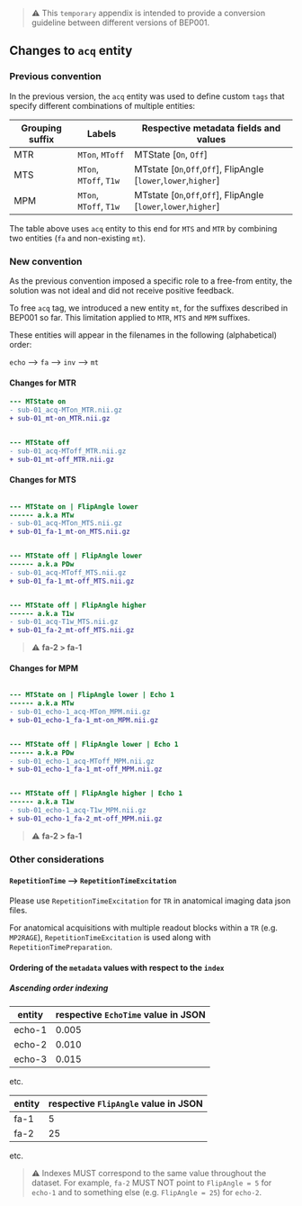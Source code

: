 > :warning: This `temporary` appendix is intended to provide a conversion guideline between
different versions of BEP001. 

## Changes to `acq` entity

### Previous convention

In the previous version, the `acq` entity was used to define custom `tags` that 
specify different combinations of multiple entities:

| Grouping suffix | Labels           | Respective metadata fields and values   |
|-------------|------------------|------------------------------|
| MTR         | `MTon`, `MToff`      | MTState [`On`, `Off`] |
| MTS         | `MTon`, `MToff`, `T1w` | MTstate [`On`,`Off`,`Off`], FlipAngle [`lower`,`lower`,`higher`] |
| MPM         | `MTon`, `MToff`, `T1w` | MTstate [`On`,`Off`,`Off`], FlipAngle [`lower`,`lower`,`higher`] |

The table above uses `acq` entity to this end for `MTS` and `MTR` by combining 
two entities (`fa` and non-existing `mt`). 

### New convention

As the previous convention imposed a specific role to a free-from entity, the 
solution was not ideal and did not receive positive feedback.

To free `acq` tag, we introduced a new entity `mt`, for the suffixes described in BEP001 so far. This limitation applied to `MTR`, `MTS` and `MPM` suffixes. 

These entities will appear in the filenames in the following (alphabetical) order: 

`echo` --> `fa` --> `inv` --> `mt` 

#### Changes for MTR

```diff
--- MTState on
- sub-01_acq-MTon_MTR.nii.gz
+ sub-01_mt-on_MTR.nii.gz


--- MTState off
- sub-01_acq-MToff_MTR.nii.gz
+ sub-01_mt-off_MTR.nii.gz
```

#### Changes for MTS

```diff

--- MTState on | FlipAngle lower
------ a.k.a MTw
- sub-01_acq-MTon_MTS.nii.gz
+ sub-01_fa-1_mt-on_MTS.nii.gz


--- MTState off | FlipAngle lower
------ a.k.a PDw
- sub-01_acq-MToff_MTS.nii.gz
+ sub-01_fa-1_mt-off_MTS.nii.gz


--- MTState off | FlipAngle higher
------ a.k.a T1w
- sub-01_acq-T1w_MTS.nii.gz
+ sub-01_fa-2_mt-off_MTS.nii.gz
```

> :warning: **fa-2 > fa-1**

#### Changes for MPM
```diff

--- MTState on | FlipAngle lower | Echo 1
------ a.k.a MTw
- sub-01_echo-1_acq-MTon_MPM.nii.gz
+ sub-01_echo-1_fa-1_mt-on_MPM.nii.gz


--- MTState off | FlipAngle lower | Echo 1
------ a.k.a PDw
- sub-01_echo-1_acq-MToff_MPM.nii.gz
+ sub-01_echo-1_fa-1_mt-off_MPM.nii.gz


--- MTState off | FlipAngle higher | Echo 1
------ a.k.a T1w
- sub-01_echo-1_acq-T1w_MPM.nii.gz
+ sub-01_echo-1_fa-2_mt-off_MPM.nii.gz
```

> :warning: **fa-2 > fa-1**

### Other considerations

#### `RepetitionTime` --> `RepetitionTimeExcitation`

Please use `RepetitionTimeExcitation` for `TR` in anatomical imaging data json files. 

For anatomical acquisitions with multiple readout blocks within a `TR` (e.g. `MP2RAGE`), `RepetitionTimeExcitation` is used along with `RepetitionTimePreparation`.  

#### Ordering of the `metadata` values with respect to the `index` 

##### Ascending order indexing 
|entity| respective `EchoTime` value in JSON|
|-------------|------------------|
|echo-1|          0.005        | 
|echo-2|          0.010        | 
|echo-3|          0.015        | 
etc. 

|entity| respective `FlipAngle` value in JSON|
|-------------|------------------|
|fa-1|          5        |
|fa-2|          25       |
etc.

> :warning: Indexes MUST correspond to the same value throughout the dataset. For example, `fa-2` MUST NOT point to `FlipAngle = 5` for `echo-1` and to something else (e.g. `FlipAngle = 25`) for `echo-2`.